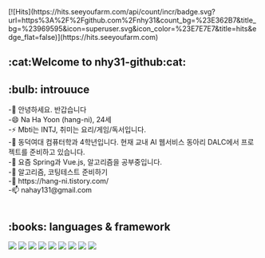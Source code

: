 <div clidn=left>[![Hits](https://hits.seeyoufarm.com/api/count/incr/badge.svg?url=https%3A%2F%2Fgithub.com%2Fnhy31&count_bg=%23E362B7&title_bg=%23969595&icon=superuser.svg&icon_color=%23E7E7E7&title=hits&edge_flat=false)](https://hits.seeyoufarm.com)</div>
<h2>:cat:Welcome to nhy31-github:cat:</h2>
<h2>:bulb: introuuce</h2>
-👯 안녕하세요. 반갑습니다 <br>
-😄 Na Ha Yoon (hang-ni), 24세 <br>
-⚡ Mbti는 INTJ, 취미는 요리/게임/독서입니다. <br>
-🔭 동덕여대 컴퓨터학과 4학년입니다. 현재 교내 AI 웹서비스 동아리 DALC에서 프로젝트를 준비하고 있습니다.<br>
-🌱 요즘 Spring과 Vue.js, 알고리즘을 공부중입니다. <br>
-🤔 알고리즘, 코팅테스트 준비하기 <br>
-💬 https://hang-ni.tistory.com/ <br>
-📫 nahay131@gmail.com <br><br>
  
<h2>:books: languages & framework</h2>
<p>
<img src="https://img.shields.io/badge/Android-3DDC84?style=flat-square&logo=Android&logoColor=white"/>
<img src="https://img.shields.io/badge/Java-007396?style=flat-square&logo=Java&logoColor=white"/>
<img src="https://img.shields.io/badge/JavaScript-F7DF1E?style=flat-square&logo=JavaScript&logoColor=white"/>
<img src="https://img.shields.io/badge/HTML5-E34F26?style=flat-square&logo=HTML5&logoColor=white"/>
<img src="https://img.shields.io/badge/CSS3-1572B6?style=flat-square&logo=CSS3&logoColor=white"/>
<img src="https://img.shields.io/badge/Spring-6DB33F?style=flat-square&logo=Spring&logoColor=white"/>
<img src="https://img.shields.io/badge/Spring Boot-1572B6?style=flat-square&logo=Spring Boot&logoColor=white"/>
<img src="https://img.shields.io/badge/C-A8B9CC?style=flat-square&logo=C&logoColor=white"/>
<img src="https://img.shields.io/badge/Oracle-F80000?style=flat-square&logo=Oracle&logoColor=white"/>
 </p>



